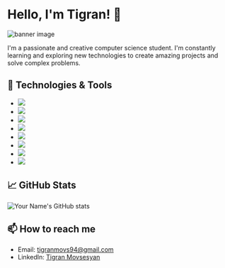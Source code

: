 # Hello, I'm Tigran! 👋

![banner image](https://user-images.githubusercontent.com/90642996/236646206-055bf53d-03f6-4cca-a244-f34a1d2d4ca0.png)
 <!-- You can replace this with a personalized banner image if you'd like -->

I'm a passionate and creative computer science student. I'm constantly learning and exploring new technologies to create amazing projects and solve complex problems.

## 🔧 Technologies & Tools

<!-- You can add or remove the technologies and tools that you're familiar with -->

- ![](https://img.shields.io/badge/Code-Java-informational?style=flat&logo=java&logoColor=white&color=2bbc8a)
- ![](https://img.shields.io/badge/Framework-Spring-6DB33F?style=flat&logo=spring&logoColor=white)
- ![](https://img.shields.io/badge/Framework-Spring_Boot-6DB33F?style=flat&logo=spring-boot&logoColor=white)
- ![](https://img.shields.io/badge/Tools-Git-informational?style=flat&logo=git&logoColor=white&color=2bbc8a)
- ![](https://img.shields.io/badge/Tools-Docker-informational?style=flat&logo=docker&logoColor=white&color=2bbc8a)
- ![](https://img.shields.io/badge/Cloud-AWS-232F3E?style=flat&logo=amazon-aws&logoColor=white)
- ![](https://img.shields.io/badge/Database-MySQL-4479A1?style=flat&logo=mysql&logoColor=white)
- ![](https://img.shields.io/badge/Database-MongoDB-47A248?style=flat&logo=mongodb&logoColor=white)



## 📈 GitHub Stats

<!-- Replace `yourusername` with your GitHub username -->

![Your Name's GitHub stats](https://github-readme-stats.vercel.app/api?username=yourusername&show_icons=true&theme=radical)

## 📫 How to reach me

<!-- Add your contact information, such as email, LinkedIn, Twitter, etc. -->

- Email: [tigranmovs94@gmail.com](mailto:tigranmovs94@gmail.com)
- LinkedIn: [Tigran Movsesyan](https://www.linkedin.com/in/tigran-movsesyan-47197915b/)


<!-- You can add more sections to describe your projects, experience, or anything else you'd like to include -->

